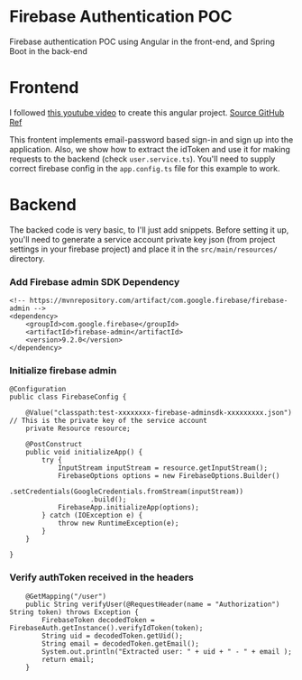 # Firebase Authentication POC
Firebase authentication POC using Angular in the front-end, and Spring Boot in the back-end

# Frontend
I followed [this youtube video](https://youtu.be/586O934xrhQ) to create this angular project. [Source GitHub Ref](https://github.com/monsterlessonsacademy/monsterlessonsacademy/tree/440-angular-firebase-authentication)

This frontent implements email-password based sign-in and sign up into the application. Also, we show how to extract the idToken and use it for making requests to the backend (check `user.service.ts`).
You'll need to supply correct firebase config in the `app.config.ts` file for this example to work.

# Backend
The backed code is very basic, to I'll just add snippets. Before setting it up, you'll need to generate a service account private key json (from project settings in your firebase project) and place it in the `src/main/resources/` directory.
### Add Firebase admin SDK Dependency
```
<!-- https://mvnrepository.com/artifact/com.google.firebase/firebase-admin -->
<dependency>
    <groupId>com.google.firebase</groupId>
    <artifactId>firebase-admin</artifactId>
    <version>9.2.0</version>
</dependency>
```

### Initialize firebase admin
```
@Configuration
public class FirebaseConfig {

    @Value("classpath:test-xxxxxxxx-firebase-adminsdk-xxxxxxxxx.json") // This is the private key of the service account
    private Resource resource;

    @PostConstruct
    public void initializeApp() {
        try {
            InputStream inputStream = resource.getInputStream();
            FirebaseOptions options = new FirebaseOptions.Builder()
                    .setCredentials(GoogleCredentials.fromStream(inputStream))
                    .build();
            FirebaseApp.initializeApp(options);
        } catch (IOException e) {
            throw new RuntimeException(e);
        }
    }

}
```

### Verify authToken received in the headers
```
    @GetMapping("/user")
    public String verifyUser(@RequestHeader(name = "Authorization") String token) throws Exception {
        FirebaseToken decodedToken = FirebaseAuth.getInstance().verifyIdToken(token);
        String uid = decodedToken.getUid();
        String email = decodedToken.getEmail();
        System.out.println("Extracted user: " + uid + " - " + email );
        return email;
    }
```
